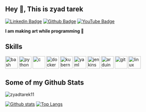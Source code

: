 ## Hey 👋, This is zyad tarek 
[![Linkedin Badge](https://img.shields.io/badge/-zyadtarek-0072b1?style=flat&logo=Linkedin&logoColor=white&link=https://www.linkedin.com/in/zyadtarek/)](https://www.linkedin.com/in/zyadtarek/) 
[![Github Badge](https://img.shields.io/badge/-zyadtarek11-grey?style=flat&logo=github&logoColor=white&link=https://github.com/zyadtarek11/)](https://www.github.com/zyadtarek11/)
[![YouTube Badge](https://img.shields.io/badge/-YouTube-FF0000?style=flat&logo=youtube&logoColor=white&link=https://www.youtube.com/@zyadtarek11)](https://www.youtube.com/@zyadtarek11)

<p align='left'><b>I am making art while programming 🌌</b></p>

## Skills
<p align="left">
  <img src="https://cdn.jsdelivr.net/gh/devicons/devicon/icons/bash/bash-original.svg" alt="bash" width="40" height="40" title="Bash"/>
  <img src="https://cdn.jsdelivr.net/gh/devicons/devicon/icons/python/python-original.svg" alt="python" width="40" height="40" title="Python"/>
  <img src="https://cdn.jsdelivr.net/gh/devicons/devicon/icons/c/c-original.svg" alt="c" width="40" height="40" title="C"/>
  <img src="https://cdn.jsdelivr.net/gh/devicons/devicon/icons/docker/docker-original.svg" alt="docker" width="40" height="40" title="Docker"/>
  <img src="https://cdn.jsdelivr.net/gh/devicons/devicon/icons/kubernetes/kubernetes-plain.svg" alt="kubernetes" width="40" height="40" title="Kubernetes"/>
  <img src="https://cdn.jsdelivr.net/gh/devicons/devicon/icons/yaml/yaml-original.svg" alt="yaml" width="40" height="40" title="YAML"/>
  <img src="https://cdn.jsdelivr.net/gh/devicons/devicon/icons/jenkins/jenkins-original.svg" alt="jenkins" width="40" height="40" title="Jenkins"/>
  <img src="https://cdn.jsdelivr.net/gh/devicons/devicon/icons/arduino/arduino-original.svg" alt="arduino" width="40" height="40" title="Arduino"/>
  <img src="https://cdn.jsdelivr.net/gh/devicons/devicon/icons/git/git-original.svg" alt="git" width="40" height="40" title="Git"/>
  <img src="https://cdn.jsdelivr.net/gh/devicons/devicon/icons/linux/linux-original.svg" alt="linux" width="40" height="40" title="Linux"/>
</p>

## Some of my Github Stats
<p align=left> <img src=https://komarev.com/ghpvc/?username=zyadtarek11 alt=zyadtarek11 /> </p>

[![Github stats](https://github-readme-stats.vercel.app/api?username=zyadtarek11&show_icons=true&include_all_commits=true)](https://github.com/zyadtarek11/github-readme-stats)
[![Top Langs](https://github-readme-stats.vercel.app/api/top-langs/?username=zyadtarek11&layout=compact)](https://github.com/zyadtarek11/github-readme-stats)


